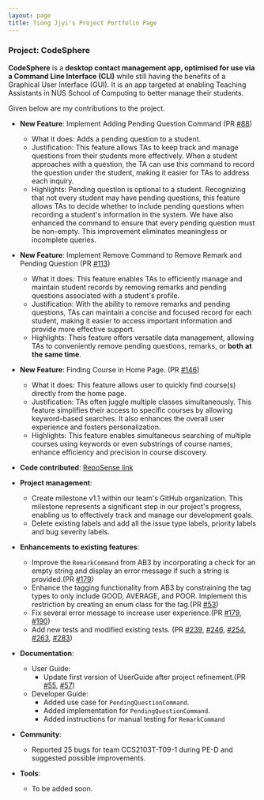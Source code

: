 ```yaml
---
layout: page
title: Tiong Jjyi's Project Portfolio Page
---
```


### Project: CodeSphere

**CodeSphere** is a **desktop contact management app, optimised for use via a Command Line Interface (CLI)**
while still having the benefits of a Graphical User Interface (GUI).
It is an app targeted at enabling Teaching Assistants in NUS School of Computing to better manage their students.

Given below are my contributions to the project.

* **New Feature**: Implement Adding Pending Question Command (PR [#88](https://github.com/AY2324S1-CS2103T-W15-4/tp/pull/88))
    * What it does: Adds a pending question to a student.
    * Justification: This feature allows TAs to keep track and manage questions from their students more effectively. When a student approaches with a question, the TA can use this command to record the question under the student, making it easier for TAs to address each inquiry.
    * Highlights: Pending question is optional to a student. Recognizing that not every student may have pending questions, this feature allows TAs to decide whether to include pending questions when recording a student's information in the system. We have also enhanced the command to ensure that every pending question must be non-empty. This improvement eliminates meaningless or incomplete queries.


* **New Feature**: Implement Remove Command to Remove Remark and Pending Question (PR [#113](https://github.com/AY2324S1-CS2103T-W15-4/tp/pull/113))
    * What it does: This feature enables TAs to efficiently manage and maintain student records by removing remarks and pending questions associated with a student's profile.
    * Justification:  With the ability to remove remarks and pending questions, TAs can maintain a concise and focused record for each student, making it easier to access important information and provide more effective support.
    * Highlights: Theis feature offers versatile data management, allowing TAs to conveniently remove pending questions, remarks, or **both** **at the same time**.

* **New Feature**: Finding Course in Home Page. (PR [#146](https://github.com/AY2324S1-CS2103T-W15-4/tp/pull/146))
    * What it does: This feature allows user to quickly find course(s) directly from the home page.
    * Justification: TAs often juggle multiple classes simultaneously. This feature simplifies their access to specific courses by allowing keyword-based searches. It also enhances the overall user experience and fosters personalization.
    * Highlights: This feature enables simultaneous searching of multiple courses using keywords or even substrings of course names, enhance efficiency and precision in course discovery.

* **Code contributed**: [RepoSense link](https://nus-cs2103-ay2324s1.github.io/tp-dashboard/?search=&sort=groupTitle&sortWithin=title&timeframe=commit&mergegroup=&groupSelect=groupByRepos&breakdown=true&checkedFileTypes=docs~functional-code~test-code&since=2023-09-22&tabOpen=true&tabType=authorship&tabAuthor=tiongjjyi&tabRepo=AY2324S1-CS2103T-W15-4%2Ftp%5Bmaster%5D&authorshipIsMergeGroup=false&authorshipFileTypes=docs~functional-code~test-code&authorshipIsBinaryFileTypeChecked=false&authorshipIsIgnoredFilesChecked=false)

* **Project management**:
    * Create milestone v1.1 within our team's GitHub organization. This milestone represents a significant step in our project's progress, enabling us to effectively track and manage our development goals.
    * Delete existing labels and add all the issue type labels, priority labels and bug severity labels.

* **Enhancements to existing features**:
    * Improve the `RemarkCommand` from AB3 by incorporating a check for an empty string and display an error message if such a string is provided.(PR [#179](https://github.com/AY2324S1-CS2103T-W15-4/tp/pull/179))
    * Enhance the tagging functionality from AB3 by constraining the tag types to only include GOOD, AVERAGE, and POOR. Implement this restriction by creating an enum class for the tag.(PR [#53](https://github.com/AY2324S1-CS2103T-W15-4/tp/pull/53))
    * Fix several error message to increase user experience.(PR [#179](https://github.com/AY2324S1-CS2103T-W15-4/tp/pull/179), [#190](https://github.com/AY2324S1-CS2103T-W15-4/tp/pull/190))
    * Add new tests and modified existing tests. (PR [#239](https://github.com/AY2324S1-CS2103T-W15-4/tp/pull/239), [#246](https://github.com/AY2324S1-CS2103T-W15-4/tp/pull/246), [#254](https://github.com/AY2324S1-CS2103T-W15-4/tp/pull/254), [#263](https://github.com/AY2324S1-CS2103T-W15-4/tp/pull/263), [#283](https://github.com/AY2324S1-CS2103T-W15-4/tp/pull/283))

* **Documentation**:
    * User Guide:
        * Update first version of UserGuide after project refinement.(PR [#55](https://github.com/AY2324S1-CS2103T-W15-4/tp/pull/55), [#57](https://github.com/AY2324S1-CS2103T-W15-4/tp/pull/57))
    * Developer Guide:
        * Added use case for `PendingQuestionCommand`.
        * Added implementation for `PendingQuestionCommand`.
        * Added instructions for manual testing for `RemarkCommand`

* **Community**:
    * Reported 25 bugs for team CCS2103T-T09-1 during PE-D and suggested possible improvements.

* **Tools**:
    * To be added soon.

